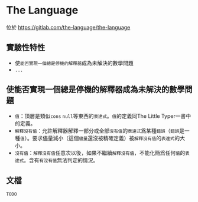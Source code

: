 # The Language

位於 https://gitlab.com/the-language/the-language

## 實驗性特性

* 使`能否實現一個總是停機的解釋器`成為未解決的數學問題
* `...`

## 使能否實現一個總是停機的解釋器成為未解決的數學問題

* `值`：頂層是類似`cons` `null`等東西的`表達式`。`值`的定義同The Little Typer一書中的定義。
* `解釋沒有值`：允許解釋器解釋一部分或全部`沒有值`的`表達式`爲某種`錯誤`（`錯誤`是一種`值`）。要求儘量減小（這個`儘量`還沒被精確定義）被`解釋沒有值`的`表達式`的大小。
* `沒有值`：`解釋沒有值`任意次以後，如果不繼續`解釋沒有值`，不能化簡爲任何`值`的`表達式`。含有`有沒有值`無法判定的情況。

## 文檔

```
TODO
```

